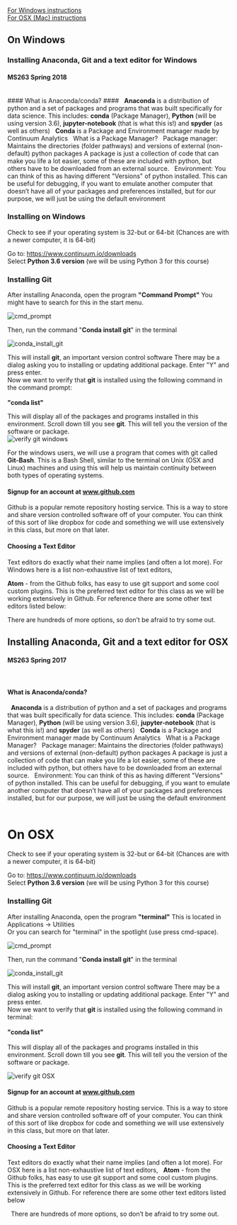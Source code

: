 [For Windows instructions](#on-windows)<br>
[For OSX (Mac) instructions](#on-osx)


## On Windows ##
<h3>Installing Anaconda, Git and a text editor for Windows </h3>
<h4>MS263 Spring 2018</h4>
<br>
#### What is Anaconda/conda? ####
 
<b>Anaconda</b> is a distribution of python and a set of packages and programs that was built specifically for data science.
This includes: <b>conda</b> (Package Manager), <b>Python</b> (will be using version 3.6), <b>jupyter-notebook</b> (that is what this is!) and  <b>spyder</b> (as well as others)
 
<b>Conda</b> is a Package and Environment manager made by Continuum Analytics
 
What is a Package Manager?
 
Package manager: Maintains the directories (folder pathways) and versions of external (non-default) python packages
A package is just a collection of code that can make you life a lot easier, some of these are included with python, but others have to be downloaded from an external source.
 
Environment: You can think of this as having different "Versions" of python installed. This can be useful for debugging, if you want to emulate another computer that doesn’t have all of your packages and preferences installed, but for our purpose, we will just be using the default environment

### Installing on Windows ###
Check to see if your operating system is 32-but or 64-bit (Chances are with a newer computer, it is 64-bit)

Go to: https://www.continuum.io/downloads <br>
Select <b>Python 3.6 version</b> (we will be using Python 3 for this course)


### Installing Git ###
After installing Anaconda, open the program <b>"Command Prompt"</b>
You might have to search for this in the start menu.<br>


![cmd_prompt](images/comd_prompt_windows.png)

Then, run the command "<b>Conda install git</b>" in the terminal

![conda_install_git](images/conda_install_git_wind.png)


This will install <b>git</b>, an important version control software  There may be a dialog asking you to installing or updating additional package. Enter "Y" and press enter.<br>
Now we want to verify that <b>git</b> is installed using the following command in the command prompt:<br><br>
<b>"conda list"</b>


This will display all of the packages and programs installed in this environment. Scroll down till you see <b>git</b>. This will tell you the version of the software or package.<br>
![verify git windows](images/verify_git_windows.png)

For the windows users, we will use a program that comes with git called <b>Git-Bash</b>. This is a Bash Shell, similar to the terminal on Unix (OSX and Linux) machines and using this will help us maintain continuity between both types of operating systems.

#### Signup for an account at <a>www.github.com</a> ####
Github is a popular remote repository hosting service. This is a way to store and share version controlled software off of your computer. You can think of this sort of like dropbox for code and something we will use extensively in this class, but more on that later.

#### Choosing a Text Editor ####
Text editors do exactly what their name implies (and often a lot more).
For Windows here is a list non-exhaustive list of text editors,

<b>Atom</b> - from the Github folks, has easy to use git support and some cool custom plugins. This is the preferred text editor for this class as we will be working extensively in Github. For reference there are some other text editors listed below:

There are hundreds of more options, so don’t be afraid to try some out.



<a name="osx_anchor"><h2>Installing Anaconda, Git and a text editor for OSX </h2></a><h4>MS263 Spring 2017</h4>
<br>
#### What is Anaconda/conda? ####
 
<b>Anaconda</b> is a distribution of python and a set of packages and programs that was built specifically for data science.
This includes: <b>conda</b> (Package Manager), <b>Python</b> (will be using version 3.6), <b>jupyter-notebook</b> (that is what this is!) and  <b>spyder</b> (as well as others)
 
<b>Conda</b> is a Package and Environment manager made by Continuum Analytics
 
What is a Package Manager?
 
Package manager: Maintains the directories (folder pathways) and versions of external (non-default) python packages
A package is just a collection of code that can make you life a lot easier, some of these are included with python, but others have to be downloaded from an external source.
 
Environment: You can think of this as having different "Versions" of python installed. This can be useful for debugging, if you want to emulate another computer that doesn’t have all of your packages and preferences installed, but for our purpose, we will just be using the default environment
<br>
<br>
# On OSX #
Check to see if your operating system is 32-but or 64-bit (Chances are with a newer computer, it is 64-bit)

Go to: https://www.continuum.io/downloads <br>
Select <b>Python 3.6 version</b> (we will be using Python 3 for this course)



### Installing Git ###
After installing Anaconda, open the program <b>"terminal"</b>
This is located in Applications -> Utilities<br>
Or you can search for "terminal" in the spotlight (use press cmd-space).

![cmd_prompt](images/comd_prompt_osx.png)<br>

Then, run the command "<b>Conda install git</b>" in the terminal

![conda_install_git](images/conda_install_git_os.png)

This will install <b>git</b>, an important version control software  There may be a dialog asking you to installing or updating additional package. Enter "Y" and press enter.<br>
Now we want to verify that <b>git</b> is installed using the following command in terminal:<br><br>
<b>"conda list"</b>
<br><br>
This will display all of the packages and programs installed in this environment. Scroll down till you see <b>git</b>. This will tell you the version of the software or package. <br>

![verify git OSX](images/verify_git_osx.png)


#### Signup for an account at <a>www.github.com</a> ####
Github is a popular remote repository hosting service. This is a way to store and share version controlled software off of your computer. You can think of this sort of like dropbox for code and something we will use extensively in this class, but more on that later.

#### Choosing a Text Editor ####
Text editors do exactly what their name implies (and often a lot more).
For OSX here is a list non-exhaustive list of text editors,
 
<b>Atom</b> - from the Github folks, has easy to use git support and some cool custom plugins. This is the preferred text editor for this class as we will be working extensively in Github. For reference there are some other text editors listed below

 
There are hundreds of more options, so don’t be afraid to try some out.
